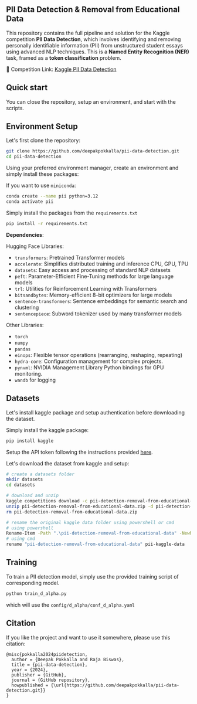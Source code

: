 ## PII Data Detection & Removal from Educational Data 

This repository contains the full pipeline and solution for the Kaggle competition **PII Data Detection**, which involves identifying and removing personally identifiable information (PII) from unstructured student essays using advanced NLP techniques. This is a **Named Entity Recognition (NER)** task, framed as a **token classification** problem. 

📅 Competition Link: [Kaggle PII Data Detection](https://www.kaggle.com/competitions/pii-detection-removal-from-educational-data)


## Quick start

You can close the repository, setup an environment, and start with the scripts.

## Environment Setup 

Let's first clone the repository:
```bash
git clone https://github.com/deepakpokkalla/pii-data-detection.git
cd pii-data-detection
```

Using your preferred environment manager, create an environment and simply install these packages:

If you want to use `miniconda`:
```bash
conda create --name pii python=3.12
conda activate pii
```

Simply install the packages from the `requirements.txt`

```bash
pip install -r requirements.txt
```

**Dependencies**: 

Hugging Face Libraries: 
- `transformers`: Pretrained Transformer models 
- `accelerate`: Simplifies distributed training and inference CPU, GPU, TPU
- `datasets`: Easy access and processing of standard NLP datasets
- `peft`: Parameter-Efficient Fine-Tuning methods for large language models
- `trl`: Utilities for Reinforcement Learning with Transformers
- `bitsandbytes`: Memory-efficient 8-bit optimizers for large models
- `sentence-transformers`: Sentence embeddings for semantic search and clustering 
- `sentencepiece`: Subword tokenizer used by many transformer models

Other Libraries:
- `torch` 
- `numpy` 
- `pandas`
- `einops`: Flexible tensor operations (rearranging, reshaping, repeating)
- `hydra-core`: Configuration management for complex projects.
- `pynvml`: NVIDIA Management Library Python bindings for GPU monitoring.
- `wandb` for logging

## Datasets

Let's install kaggle package and setup authentication before downloading the dataset. 

Simply install the kaggle package: 
```bash
pip install kaggle 
```

Setup the API token following the instructions provided [here](https://www.kaggle.com/docs/api).

Let's download the dataset from kaggle and setup:

```bash
# create a datasets folder
mkdir datasets
cd datasets

# download and unzip
kaggle competitions download -c pii-detection-removal-from-educational-data
unzip pii-detection-removal-from-educational-data.zip -d pii-detection-removal-from-educational-data
rm pii-detection-removal-from-educational-data.zip

# rename the original kaggle data folder using powershell or cmd
# using powershell 
Rename-Item -Path ".\pii-detection-removal-from-educational-data" -NewName "pii-kaggle-data"
# using cmd
rename "pii-detection-removal-from-educational-data" pii-kaggle-data
```

## Training

To train a PII detection model, simply use the provided training script of corresponding model. 

```bash 
python train_d_alpha.py
```
which will use the `config/d_alpha/conf_d_alpha.yaml`

## Citation

If you like the project and want to use it somewhere, please use this citation: 

```
@misc{pokkalla2024piidetection,
  author = {Deepak Pokkalla and Raja Biswas},
  title = {pii-data-detection},
  year = {2024},
  publisher = {GitHub},
  journal = {GitHub repository},
  howpublished = {\url{https://github.com/deepakpokkalla/pii-data-detection.git}}
}
```
